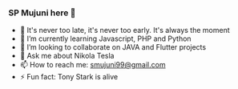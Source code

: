 ### SP Mujuni here 👋

- 🔭 It's never too late, it's never too early. It's always the moment
- 🌱 I’m currently learning Javascript, PHP and Python
- 👯 I’m looking to collaborate on JAVA and Flutter projects
- 💬 Ask me about Nikola Tesla
- 📫 How to reach me: smujuni99@gmail.com
- ⚡ Fun fact: Tony Stark is alive
